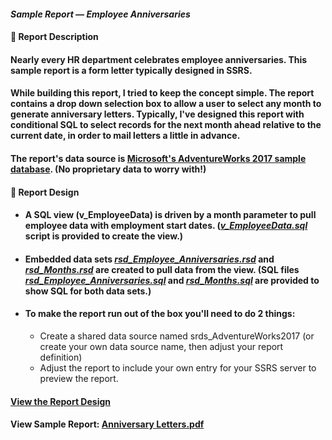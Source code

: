 #### <em>Sample Report — Employee Anniversaries</em>
#### 👋 Report Description

#### Nearly every HR department celebrates employee anniversaries. This sample report is a form letter typically designed in SSRS.
#### While building this report, I tried to keep the concept simple. The report contains a drop down selection box to allow a user to select any month to generate anniversary letters. Typically, I've designed this report with conditional SQL to select records for the next month ahead relative to the current date, in order to mail letters a little in advance.

#### The report's data source is <a href="https://github.com/Microsoft/sql-server-samples/releases/tag/adventureworks">Microsoft's AdventureWorks 2017 sample database</a>. (No proprietary data to worry with!)
#### 👋 Report Design
- #### A SQL view (v_EmployeeData) is driven by a month parameter to pull employee data with employment start dates. (<a href="/EmployeeAnniversaries/v_EmployeeData.sql"><em>v_EmployeeData.sql</em></a> script is provided to create the view.)
 - #### Embedded data sets <a href="/EmployeeAnniversaries/rsd_Employee_Anniversaries.rsd"><em>rsd_Employee_Anniversaries.rsd</em></a> and <a href="/EmployeeAnniversaries/rsd_Months.rsd"><em>rsd_Months.rsd</em></a> are created to pull data from the view. (SQL files <a href="rsd_EmployeeAnniversaries.sql"><em>rsd_Employee_Anniversaries.sql</em></a> and <a href="rsd_Months.sql"><em>rsd_Months.sql</em></a> are provided to show SQL for both data sets.)
 - #### To make the report run out of the box you'll need to do 2 things: 
   -  Create a shared data source named srds_AdventureWorks2017 (or create your own data source name, then adjust your report definition) 
   -  Adjust the report to include your own entry for your SSRS server to preview the report. 

#### <a href="/EmployeeAnniversaries/AnniversaryLetterReportDesign.png">View the Report Design</a>

#### View Sample Report: <a href="/EmployeeAnniversaries/Anniversary%20Letters.pdf" height=750 width=550/>Anniversary Letters.pdf</a>
